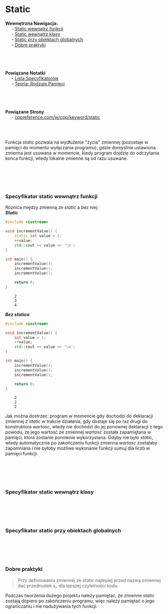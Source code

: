 # Static

**Wewnętrzna Nawigacja:**  
&nbsp;&nbsp;&nbsp;&nbsp; - [Static wewnątrz funkcji](#specyfikator-static-wewnątrz-funkcji) \
&nbsp;&nbsp;&nbsp;&nbsp; - [Static wewnątrz klasy](#specyfikator-static-wewnątrz-klasy) \
&nbsp;&nbsp;&nbsp;&nbsp; - [Static przy obiektach globalnych](#specyfikator-static-przy-obiektach-globalnych) \
&nbsp;&nbsp;&nbsp;&nbsp; - [Dobre praktyki](#dobre-praktyki) 


&nbsp;
-------------
**Powiązane Notatki**  
&nbsp;&nbsp;&nbsp;&nbsp; - [Lista Specyfikatorów]() \
&nbsp;&nbsp;&nbsp;&nbsp; - [Teoria: Rodzaje Pamięci](/workspace/Teoria/ModelPamięci.md) 


&nbsp;
-------------
**Powiązane Strony**  
&nbsp;&nbsp;&nbsp;&nbsp; - [cppreference.com/w/cpp/keyword/static](https://en.cppreference.com/w/cpp/keyword/static) 


<br/><br/>

Funkcja *static* pozwala na wydłużenie "życia" zmiennej (pozostaje w pamięci do momentu wyłączania programu), gdzie domyślnie ustawiona zmienna jest usuwana w momencie, kiedy program dojdzie do odczytania końca funkcji, wtedy lokalne zmienne są od razu usuwane.


<br/><br/>
-------------
### Specyfikator static wewnątrz funkcji

Róznica między zmienną ze *static* a bez niej:  
***Static***
```cpp
#include <iostream>

void incrementValue() {
    static int value = 1;
    ++value;
    std::cout << value << '\n';
}

int main() {
    incrementValue();
    incrementValue();
    incrementValue();

    return 0;
}
```
```
    2  
    3  
    4  
```

***Bez statica***
```cpp
#include <iostream>

void incrementValue() {
    int value = 1;
    ++value;
    std::cout << value << '\n';
}

int main() {
    incrementValue();
    incrementValue();
    incrementValue();

    return 0;
}
```
```
    2  
    2  
    2  
```

Jak można dostrzec: program w momencie gdy dochodzi do deklaracji zmiennej z *static* w trakcie działania, gdy dostaje się po raz drugi do konstruktora *wartosc*, wtedy nie dochodzi do jej ponownej deklaracji z tego powodu, że jego wartość ze zmiennej *wartosc* została zapamiętana w pamięci, która zostanie ponownie wykorzystana. Gdyby nie było *static*, wtedy automatycznie po zakończeniu funkcji zmienna *wartosc* zostałaby zapomniana i nie byłoby możliwe wykonanie funkcji sumuj dla liczb w pamięci funkcji.



<br/><br/>
-------------
### Specyfikator static wewnątrz klasy


<br/><br/>
-------------
### Specyfikator static przy obiektach globalnych


<br/><br/>
-------------
### Dobre praktyki
> Przy definiowaniu zmiennej ze *static* najlepiej przed nazwą zmiennej dać przedrostek s_
> dla lepszej czytelności kodu.

Podczas tworzenia dużego projektu należy pamiętać, że zmienne *static* zostają dopiero po zakończeniu programu, więc należy pamiętać o jego ograniczaniu i nie nadużywania tych funkcji.



<br/><br/>
-------------
![]()
